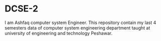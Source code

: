 # DCSE-2
I am Ashfaq computer system Engineer. This repository contain my last 4 semesters data of computer system  engineering department taught at university of engineering and technology Peshawar.
